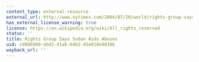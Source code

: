 ```yaml
---
content_type: external-resource
external_url: http://www.nytimes.com/2004/07/20/world/rights-group-says-sudan-aids-abuses.html
has_external_license_warning: true
license: https://en.wikipedia.org/wiki/All_rights_reserved
status: ''
title: Rights Group Says Sudan Aids Abuses
uid: cd886980-ebd2-41ab-bd62-45e018e9830b
wayback_url: ''
---
```

